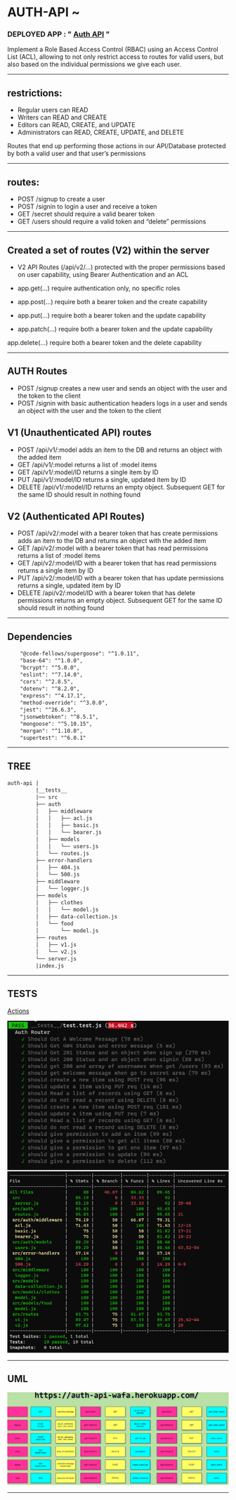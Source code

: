 # AUTH-API ~

### DEPLOYED APP : " [Auth API](https://wafa-auth-api.herokuapp.com/) "

Implement a Role Based Access Control (RBAC) using an Access Control List (ACL), allowing to not only restrict access to routes for valid users, but also based on the individual permissions we give each user.

***

## restrictions:

- Regular users can READ
- Writers can READ and CREATE
- Editors can READ, CREATE, and UPDATE
- Administrators can READ, CREATE, UPDATE, and DELETE

Routes that end up performing those actions in our API/Database protected by both a valid user and that user’s permissions

***

## routes:

- POST /signup to create a user
- POST /signin to login a user and receive a token
- GET /secret should require a valid bearer token
- GET /users should require a valid token and “delete” permissions

***

## Created a set of routes (V2) within the server

- V2 API Routes (/api/v2/...) protected with the proper permissions based on user capability, using Bearer Authentication and an ACL

- app.get(...) require authentication only, no specific roles

- app.post(...) require both a bearer token and the create capability

- app.put(...) require both a bearer token and the update capability

- app.patch(...) require both a bearer token and the update capability

app.delete(...) require both a bearer token and the delete capability

***

## AUTH Routes

- POST /signup creates a new user and sends an object with the user and the token to the client
- POST /signin with basic authentication headers logs in a user and sends an object with the user and the token to the client

## V1 (Unauthenticated API) routes
- POST /api/v1/:model adds an item to the DB and returns an object with the added item
- GET /api/v1/:model returns a list of :model items
- GET /api/v1/:model/ID returns a single item by ID
- PUT /api/v1/:model/ID returns a single, updated item by ID
- DELETE /api/v1/:model/ID returns an empty object. Subsequent GET for the same ID should result in nothing found

## V2 (Authenticated API Routes)

- POST /api/v2/:model with a bearer token that has create permissions adds an item to the DB and returns an object with the added item
- GET /api/v2/:model with a bearer token that has read permissions returns a list of :model items
- GET /api/v2/:model/ID with a bearer token that has read permissions returns a single item by ID
- PUT /api/v2/:model/ID with a bearer token that has update permissions returns a single, updated item by ID
- DELETE /api/v2/:model/ID with a bearer token that has delete permissions returns an empty object. Subsequent GET for the same ID should result in nothing found

***

## Dependencies

```
    "@code-fellows/supergoose": "^1.0.11",
    "base-64": "^1.0.0",
    "bcrypt": "^5.0.0",
    "eslint": "^7.14.0",
    "cors": "^2.8.5",
    "dotenv": "^8.2.0",
    "express": "^4.17.1",
    "method-override": "^3.0.0",
    "jest": "^26.6.3",
    "jsonwebtoken": "^8.5.1",
    "mongoose": "^5.10.15",
    "morgan": "^1.10.0",
    "supertest": "^6.0.1"
```

***

## TREE 

```
auth-api |
         |__tests__
         |── src
         ├── auth
         │   ├── middleware
         │   │   ├── acl.js
         │   │   ├── basic.js
         │   │   └── bearer.js
         │   ├── models
         │   │   └── users.js
         │   └── routes.js
         ├── error-handlers
         │   ├── 404.js
         │   └── 500.js
         ├── middleware
         │   └── logger.js
         ├── models
         │   ├── clothes
         │   │   └── model.js
         │   ├── data-collection.js
         │   └── food
         │       └── model.js
         ├── routes
         │   ├── v1.js
         │   └── v2.js
         └── server.js
         |index.js
```

***


## TESTS 

[Actions](https://github.com/wafaankoush99/auth-api/actions)

![](./test.png)
![](./tableTest.png)

***

## UML

![](./auth.png)

***

